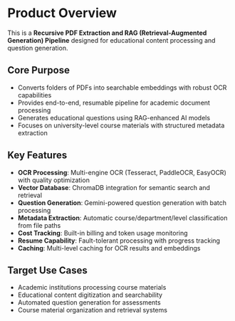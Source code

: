 # Product Overview

This is a **Recursive PDF Extraction and RAG (Retrieval-Augmented Generation) Pipeline** designed for educational content processing and question generation.

## Core Purpose
- Converts folders of PDFs into searchable embeddings with robust OCR capabilities
- Provides end-to-end, resumable pipeline for academic document processing
- Generates educational questions using RAG-enhanced AI models
- Focuses on university-level course materials with structured metadata extraction

## Key Features
- **OCR Processing**: Multi-engine OCR (Tesseract, PaddleOCR, EasyOCR) with quality optimization
- **Vector Database**: ChromaDB integration for semantic search and retrieval
- **Question Generation**: Gemini-powered question generation with batch processing
- **Metadata Extraction**: Automatic course/department/level classification from file paths
- **Cost Tracking**: Built-in billing and token usage monitoring
- **Resume Capability**: Fault-tolerant processing with progress tracking
- **Caching**: Multi-level caching for OCR results and embeddings

## Target Use Cases
- Academic institutions processing course materials
- Educational content digitization and searchability
- Automated question generation for assessments
- Course material organization and retrieval systems